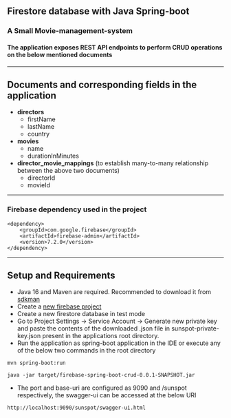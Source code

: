 ## Firestore database with Java Spring-boot
### A Small Movie-management-system
#### The application exposes REST API endpoints to perform CRUD operations on the below mentioned documents
---
## Documents and corresponding fields in the application
* **directors**
  * firstName
  * lastName
  * country
* **movies**
  * name
  * durationInMinutes
* **director_movie_mappings** (to establish many-to-many relationship between the above two documents)
  * directorId
  * movieId
---
### Firebase dependency used in the project
```
<dependency>
	<groupId>com.google.firebase</groupId>
	<artifactId>firebase-admin</artifactId>
	<version>7.2.0</version>
</dependency>
```
---
## Setup and Requirements
* Java 16 and Maven are required. Recommended to download it from [sdkman](https://sdkman.io)
* Create a [new firebase project](https://firebase.google.com)
* Create a new firestore database in test mode
* Go to Project Settings -> Service Account -> Generate new private key and paste the contents of the downloaded .json file in sunspot-private-key.json present in the applications root directory.
* Run the application as spring-boot application in the IDE or execute any of the below two commands in the root directory
```
mvn spring-boot:run
```
```
java -jar target/firebase-spring-boot-crud-0.0.1-SNAPSHOT.jar
```
* The port and base-uri are configured as 9090 and /sunspot respectively, the swagger-ui can be accessed at the below URI
```
http://localhost:9090/sunspot/swagger-ui.html
```
